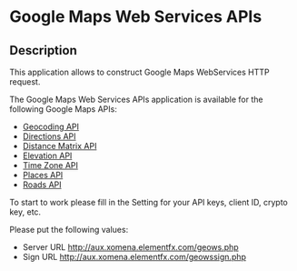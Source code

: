 Google Maps Web Services APIs
====================================

## Description
This application allows to construct Google Maps WebServices HTTP request.

The Google Maps Web Services APIs application is available for the following Google Maps 
APIs:

 - [Geocoding API]
 - [Directions API]
 - [Distance Matrix API]
 - [Elevation API]
 - [Time Zone API]
 - [Places API]
 - [Roads API]
 
To start to work please fill in the Setting for your API keys, client ID, crypto key, etc. 

Please put the following values:
 - Server URL
        http://aux.xomena.elementfx.com/geows.php
 - Sign URL
        http://aux.xomena.elementfx.com/geowssign.php
 
[Geocoding API]: https://developers.google.com/maps/documentation/geocoding 
[Directions API]: https://developers.google.com/maps/documentation/directions
[Distance Matrix API]: https://developers.google.com/maps/documentation/distancematrix
[Elevation API]: https://developers.google.com/maps/documentation/elevation
[Time Zone API]: https://developers.google.com/maps/documentation/timezone
[Places API]: https://developers.google.com/places/documentation/index
[Roads API]: https://developers.google.com/maps/documentation/roads

 
